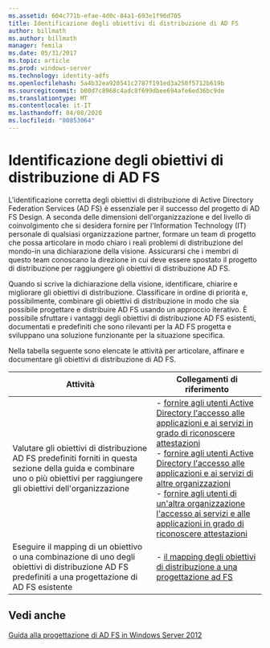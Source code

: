 ```yaml
---
ms.assetid: 604c771b-efae-4d0c-84a1-693e1f96d705
title: Identificazione degli obiettivi di distribuzione di AD FS
author: billmath
ms.author: billmath
manager: femila
ms.date: 05/31/2017
ms.topic: article
ms.prod: windows-server
ms.technology: identity-adfs
ms.openlocfilehash: 5a4b32ea920541c2787f191ed3a250f5712b619b
ms.sourcegitcommit: b00d7c8968c4adc8f699dbee694afe6ed36bc9de
ms.translationtype: MT
ms.contentlocale: it-IT
ms.lasthandoff: 04/08/2020
ms.locfileid: "80853064"
---
```

# <a name="identifying-your-ad-fs-deployment-goals"></a>Identificazione degli obiettivi di distribuzione di AD FS

L'identificazione corretta degli obiettivi di distribuzione di Active Directory Federation Services \(AD FS\) è essenziale per il successo del progetto di AD FS Design. A seconda delle dimensioni dell'organizzazione e del livello di coinvolgimento che si desidera fornire per l'Information Technology \(IT\) personale di qualsiasi organizzazione partner, formare un team di progetto che possa articolare in modo chiaro i reali problemi di distribuzione del mondo\-in una dichiarazione della visione. Assicurarsi che i membri di questo team conoscano la direzione in cui deve essere spostato il progetto di distribuzione per raggiungere gli obiettivi di distribuzione AD FS.  
  
Quando si scrive la dichiarazione della visione, identificare, chiarire e migliorare gli obiettivi di distribuzione. Classificare in ordine di priorità e, possibilmente, combinare gli obiettivi di distribuzione in modo che sia possibile progettare e distribuire AD FS usando un approccio iterativo. È possibile sfruttare i vantaggi degli obiettivi di distribuzione AD FS esistenti, documentati e predefiniti che sono rilevanti per la AD FS progetta e sviluppano una soluzione funzionante per la situazione specifica.  
  
Nella tabella seguente sono elencate le attività per articolare, affinare e documentare gli obiettivi di distribuzione di AD FS.  
  
|Attività|Collegamenti di riferimento|  
|--------|-------------------|  
|Valutare gli obiettivi di distribuzione AD FS predefiniti forniti in questa sezione della guida e combinare uno o più obiettivi per raggiungere gli obiettivi dell'organizzazione|-   [fornire agli utenti Active Directory l'accesso alle applicazioni e ai servizi in grado di riconoscere attestazioni](Provide-Your-Active-Directory-Users-Access-to-Your-Claims-Aware-Applications-and-Services.md)<br />-   [fornire agli utenti Active Directory l'accesso alle applicazioni e ai servizi di altre organizzazioni](Provide-Your-Active-Directory-Users-Access-to-the-Applications-and-Services-of-Other-Organizations.md)<br />-   [fornire agli utenti di un'altra organizzazione l'accesso ai servizi e alle applicazioni in grado di riconoscere attestazioni](Provide-Users-in-Another-Organization-Access-to-Your-Claims-Aware-Applications-and-Services.md)|  
|Eseguire il mapping di un obiettivo o una combinazione di uno degli obiettivi di distribuzione AD FS predefiniti a una progettazione di AD FS esistente|-   [il mapping degli obiettivi di distribuzione a una progettazione ad FS](Mapping-Your-Deployment-Goals-to-an-AD-FS-Design.md)|  
  
## <a name="see-also"></a>Vedi anche
[Guida alla progettazione di AD FS in Windows Server 2012](AD-FS-Design-Guide-in-Windows-Server-2012.md)

